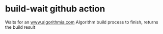 # build-wait github action
Waits for an www.algorithmia.com Algorithm build process to finish, returns the build result
